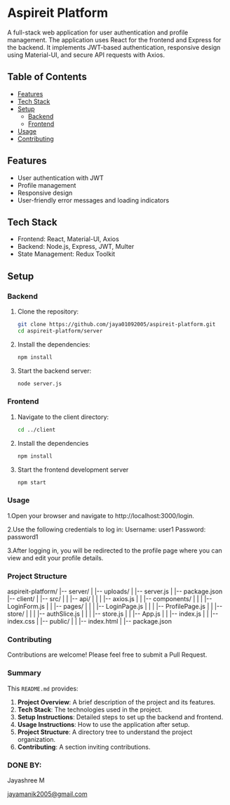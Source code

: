 # Aspireit Platform

A full-stack web application for user authentication and profile management. The application uses React for the frontend and Express for the backend. It implements JWT-based authentication, responsive design using Material-UI, and secure API requests with Axios.

## Table of Contents
- [Features](#features)
- [Tech Stack](#tech-stack)
- [Setup](#setup)
  - [Backend](#backend)
  - [Frontend](#frontend)
- [Usage](#usage)
- [Contributing](#contributing)


## Features
- User authentication with JWT
- Profile management
- Responsive design
- User-friendly error messages and loading indicators

## Tech Stack
- Frontend: React, Material-UI, Axios
- Backend: Node.js, Express, JWT, Multer
- State Management: Redux Toolkit

## Setup

### Backend
1. Clone the repository:
   ```bash
   git clone https://github.com/jaya01092005/aspireit-platform.git
   cd aspireit-platform/server

2. Install the dependencies:
   ``` bash
   npm install
   
3. Start the backend server:
   ``` bash
   node server.js

### Frontend
1. Navigate to the client directory:
   ``` bash
   cd ../client

2. Install the dependencies
   ``` bash
   npm install

3. Start the frontend development server
   ``` bash
   npm start

### Usage
1.Open your browser and navigate to http://localhost:3000/login.

2.Use the following credentials to log in:
Username: user1
Password: password1

3.After logging in, you will be redirected to the profile page where you can view and edit your profile details.


### Project Structure
aspireit-platform/
|-- server/
|   |-- uploads/
|   |-- server.js
|   |-- package.json
|-- client/
|   |-- src/
|   |   |-- api/
|   |   |   |-- axios.js
|   |   |-- components/
|   |   |   |-- LoginForm.js
|   |   |-- pages/
|   |   |   |-- LoginPage.js
|   |   |   |-- ProfilePage.js
|   |   |-- store/
|   |   |   |-- authSlice.js
|   |   |   |-- store.js
|   |   |-- App.js
|   |   |-- index.js
|   |   |-- index.css
|   |-- public/
|   |   |-- index.html
|   |-- package.json

### Contributing

Contributions are welcome! Please feel free to submit a Pull Request.

### Summary

This `README.md` provides:

1. **Project Overview**: A brief description of the project and its features.
2. **Tech Stack**: The technologies used in the project.
3. **Setup Instructions**: Detailed steps to set up the backend and frontend.
4. **Usage Instructions**: How to use the application after setup.
5. **Project Structure**: A directory tree to understand the project organization.
6. **Contributing**: A section inviting contributions.

### DONE BY:
Jayashree M

jayamanik2005@gmail.com





